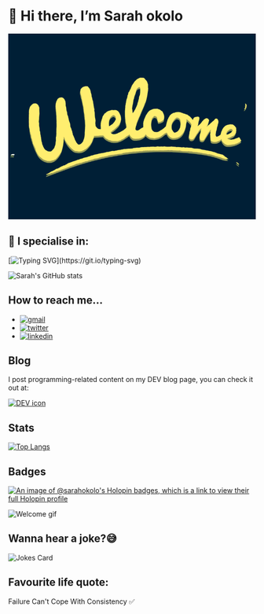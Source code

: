 # 👋 Hi there, I’m Sarah okolo

<img src="./8CPR.gif" alt="Welcome gif" />

## 💞️ I specialise in:
[![Typing SVG](https://readme-typing-svg.demolab.com/?lines=C+programming+language;JavaScript;React;HTML(Hyper+Text+Markup+Language);CSS(Cascading+Style+Sheet);and+more+to+come😁...)](https://git.io/typing-svg)

![Sarah's GitHub stats](https://github-readme-stats.vercel.app/api?username=sarah-okolo&show_icons=true&theme=tokyonight)

## How to reach me... 

- [![gmail](https://img.shields.io/badge/Gmail-D14836?style=for-the-badge&logo=gmail&logoColor=white)](mailto:okolosarah402@gmail.com)
- [![twitter](https://img.shields.io/badge/Twitter-1DA1F2?style=for-the-badge&logo=twitter&logoColor=white)](https://twitter.com/SahraOke?t=w91LaXE9e1QfjnYqAqw7WA&s=09)
- [![linkedin](https://img.shields.io/badge/LinkedIn-0077B5?style=for-the-badge&logo=linkedin&logoColor=white)](https://www.linkedin.com/in/sarah-oke-okolo-0b2a04250)


## __Blog__
 I post programming-related content on my DEV blog page, you can check it out at:

[![DEV icon](https://media2.dev.to/dynamic/image/quality=100/https://dev-to-uploads.s3.amazonaws.com/uploads/logos/resized_logo_UQww2soKuUsjaOGNB38o.png)](https://dev.to/sarahokolo)

## Stats

[![Top Langs](https://github-readme-stats.vercel.app/api/top-langs/?username=sarah-okolo&layout=compact&theme=tokyonight)](https://github.com/sarah-okolo/github-readme-stats)

## Badges

[![An image of @sarahokolo's Holopin badges, which is a link to view their full Holopin profile](https://holopin.me/sarahokolo)](https://holopin.io/@sarahokolo)

<img src="./openSauced badge.png" alt="Welcome gif" />


<!--- Computer jokes --->
## Wanna hear a joke?😅
![Jokes Card](https://readme-jokes.vercel.app/api)

## __Favourite life quote__: 
Failure Can't Cope With Consistency ✅
<!---
Sarah-okolo/Sarah-okolo is a ✨ special ✨ repository because its `README.md` (this file) appears on your GitHub profile.
You can click the Preview link to take a look at your changes.
--->
